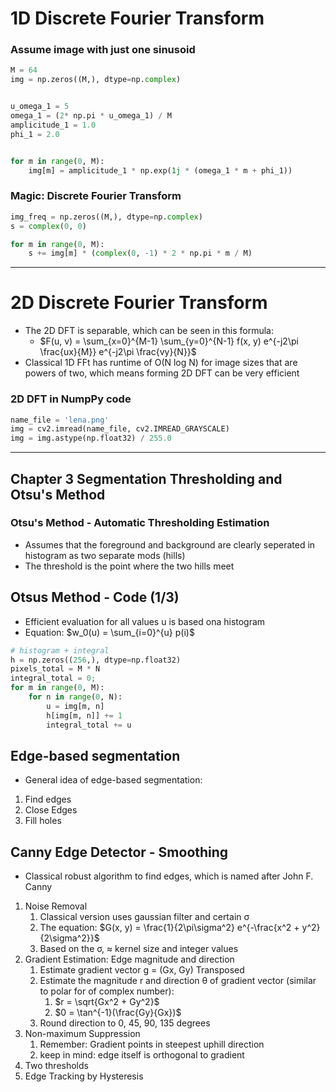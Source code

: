 # 1D Discrete Fourier Transform

###  Assume image with just one sinusoid
```python
M = 64
img = np.zeros((M,), dtype=np.complex)


u_omega_1 = 5
omega_1 = (2* np.pi * u_omega_1) / M
amplicitude_1 = 1.0
phi_1 = 2.0                               


for m in range(0, M):
    img[m] = amplicitude_1 * np.exp(1j * (omega_1 * m + phi_1))
```

### Magic: Discrete Fourier Transform
```python
img_freq = np.zeros((M,), dtype=np.complex)
s = complex(0, 0)

for m in range(0, M):
    s += img[m] * (complex(0, -1) * 2 * np.pi * m / M)
```

---

# 2D Discrete Fourier Transform

- The 2D DFT is separable, which can be seen in this formula:
  - $F(u, v) = \sum_{x=0}^{M-1} \sum_{y=0}^{N-1} f(x, y) e^{-j2\pi \frac{ux}{M}} e^{-j2\pi \frac{vy}{N}}$
- Classical 1D FFt has runtime of O(N log N) for image sizes that are powers of two, which means forming 2D DFT can be very efficient

### 2D DFT in NumpPy code
```python
name_file = 'lena.png'
img = cv2.imread(name_file, cv2.IMREAD_GRAYSCALE)
img = img.astype(np.float32) / 255.0

```

***
## Chapter 3 Segmentation Thresholding and Otsu's Method

### Otsu's Method - Automatic Thresholding Estimation
- Assumes that the foreground and background are clearly seperated in histogram as two separate mods (hills)
- The threshold is the point where the two hills meet

## Otsus Method - Code (1/3)
- Efficient evaluation for all values u is based ona  histogram
- Equation: $w_0(u) = \sum_{i=0}^{u} p(i)$
```python
# histogram + integral
h = np.zeros((256,), dtype=np.float32)
pixels_total = M * N
integral_total = 0;
for m in range(0, M):
    for n in range(0, N):
        u = img[m, n]
        h[img[m, n]] += 1
        integral_total += u
```

## Edge-based segmentation
- General idea of edge-based segmentation:
1. Find edges
2. Close Edges
3. Fill holes

## Canny Edge Detector - Smoothing
- Classical robust algorithm to find edges, which is named after John F. Canny
1. Noise Removal
   1. Classical version uses gaussian filter and certain σ
   2. The equation: $G(x, y) = \frac{1}{2\pi\sigma^2} e^{-\frac{x^2 + y^2}{2\sigma^2}}$
   3. Based on the σ, ≈ kernel size and integer values
2. Gradient Estimation: Edge magnitude and direction
    1. Estimate gradient vector g = (Gx, Gy) Transposed
    2. Estimate the magnitude r and direction θ of gradient vector (similar to polar for of complex number):
       1. $r = \sqrt{Gx^2 + Gy^2}$
       2. $0 = \tan^{-1}(\frac{Gy}{Gx})$
    3. Round direction to 0, 45, 90, 135 degrees
3. Non-maximum Suppression
   1. Remember: Gradient points in steepest uphill direction
   2. keep in mind: edge itself is orthogonal to gradient 
4. Two thresholds
5. Edge Tracking by Hysteresis


